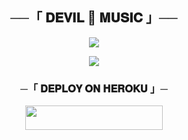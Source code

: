 <h2 align="center">
    ──「 𝐃𝐄𝐕𝐈𝐋 🚩 𝐌𝐔𝐒𝐈𝐂 」──
</h2>

<p align="center">
  <img src="https://telegra.ph/file/4878eba458919fab40829.jpg">
</p>


<p align="center">
  <img src="https://telegra.ph/file/a42b3d445d640446b1bff.jpg.jpg">
</p>

<h3 align="center">
    ─「 𝐃𝐄𝐏𝐋𝐎𝐘 𝐎𝐍 𝐇𝐄𝐑𝐎𝐊𝐔 」─
</h3>

<p align="center"><a href="https://dashboard.heroku.com/new?template=https://github.com/Monu0777/AnonXMusic"> <img src="https://img.shields.io/badge/Deploy%20On%20Heroku-black?style=for-the-badge&logo=heroku" width="220" height="38.45"/></a></p>

<h3 align="center">
